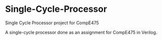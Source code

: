 # Single-Cycle-Processor
Single Cycle Processor project for CompE475

A single-cycle processor done as an assignment for CompE475 in Verilog.

